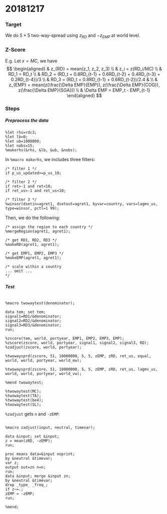 # 20181217

### Target

We do $5\times5$ two-way-spread using $z_{RD}$ and $-z_{EMP}$ at world level.

### Z-Score

E.g. Let $x=MC$, we have
$$
\begin{aligned}
& z_{RD} = mean(z_1, z_2, z_3) \\
& z_i = z(RD_i/MC) \\
& RD_1 = RD_t \\
& RD_2 = (RD_t + 0.8RD_{t-1} + 0.6RD_{t-2} + 0.4RD_{t-3} + 0.2RD_{t-4})/3 \\
& RD_3 = (RD_t + 0.8RD_{t-1} + 0.6RD_{t-2})/2.4 
& \\
& z_{EMP} = mean(z(\frac{\Delta EMP}{EMP}), z(\frac{\Delta EMP}{COG}), z(\frac{\Delta EMP}{SGA})) \\
& \Delta EMP = EMP_t - EMP_{t-1}
\end{aligned}
$$


### Steps

##### Preprocess the data

```sas
%let rhs=rdc3;
%let lb=0;
%let ub=1000000;
%let nobs=15;
%makerhs(&rhs, &lb, &ub, &nobs);
```

In `%macro makerhs`, we includes three filters:

```sas
/* filter 1 */
if p_us_updated>=p_us_10;

/* filter 2 */
if ret>-1 and ret<10;
if ret_us>-1 and ret_us<10;

/* filter 3 */
%winsor(dsetin=agret1, dsetout=agret1, byvar=country, vars=lagmv_us, type=winsor, pctl=1 99);
```

Then, we do the following:

```sas
/* assign the region to each country */
%mergeRegion(agret1, agret1);

/* get RD1, RD2, RD3 */
%makeRD(agret1, agret1);

/* get EMP1, EMP2, EMP3 */
%makeEMP(agret1, agret1);

/* scale within a country 
... omit ...
*/
```

##### Test

```sas

%macro twowaytest(denominator);

data tem; set tem;
signal1=RD1/&denominator;
signal2=RD2/&denominator;
signal3=RD3/&denominator;
run;

%zscore(tem, world, portyear, EMP1, EMP2, EMP3, EMP);
%zscore(zscore, world, portyear, signal1, signal2, signal3, RD);
%zadjust(zscore, world, portyear);

%twowaysprd(zscore, 51, 10000000, 5, 5, zEMP, zRD, ret_us, equal, world, world, portyear, world_ew);

%twowaysprd(zscore, 51, 10000000, 5, 5, zEMP, zRD, ret_us, lagmv_us, world, world, portyear, world_vw);

%mend twowaytest;

%twowaytest(MC);
%twowaytest(TA);
%twowaytest(be4);
%twowaytest(SL);
```

`%zadjust` gets `n` and `-zEMP`:

```SAS

%macro zadjust(input, neutral, timevar);

data &input; set &input;
z = mean(zRD, -zEMP);
run;

proc means data=&input noprint;
by &neutral &timevar;
var z;
output out=zn n=n;
run;
data &input; merge &input zn;
by &neutral &timevar;
drop _type_ _freq_;
if z~=.;
zEMP = -zEMP;
run;

%mend;
```



 